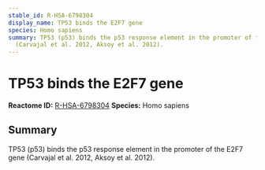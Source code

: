 ```yaml
---
stable_id: R-HSA-6798304
display_name: TP53 binds the E2F7 gene
species: Homo sapiens
summary: TP53 (p53) binds the p53 response element in the promoter of the E2F7 gene
  (Carvajal et al. 2012, Aksoy et al. 2012).
---
```


# TP53 binds the E2F7 gene
**Reactome ID:** [R-HSA-6798304](https://reactome.org/content/detail/R-HSA-6798304)
**Species:** Homo sapiens

## Summary

TP53 (p53) binds the p53 response element in the promoter of the E2F7 gene (Carvajal et al. 2012, Aksoy et al. 2012).
